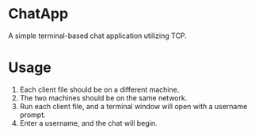 # ChatApp
A simple terminal-based chat application utilizing TCP.

# Usage

1. Each client file should be on a different machine.
2. The two machines should be on the same network.
3. Run each client file, and a terminal window will open with a username prompt.
4. Enter a username, and the chat will begin.
